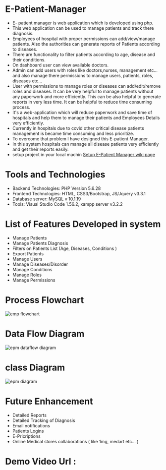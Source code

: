 # E-Patient-Manager
- E- patient manager is web application which is developed using php. 
- This web application can be used to manage patients and track there diagnosis. 
- Employees of hospital with proper permissions can add/view/manage patients. Also the authorities can generate reports of Patients according to diseases. 
- There are functionality to filter patients according to age, disease and their conditions. 
- On dashboard user can view available doctors. 
- Admin can add users with roles like doctors,nurses, management etc... and also manage there permissions to manage users, patients, roles, diseases etc... 
- User with permissions to manage roles or diseases can add/edit/remove roles and diseases. It can be very helpful to manage patients without any paperwork and more efficiently. This can be also helpful to generate reports in very less time. It can be helpful to reduce time consuming process.
- It's a web-application which will reduce paperwork and save time of hospitals and help them to manage their patients and Employees Details very efficiently. 
- Currently in hospitals due to covid other critical disease patients management is became time consuming and less prioritize. 
- To overcome that problem I have designed this E-patient Manager. 
- In this system hospitals can manage all disease patients very efficiently and get their reports easily.
- setup project in your local machin [Setup E-Patient Manager wiki page](https://github.com/dhruv-raval-official/E-Patient-Manager/wiki/Setup-Project-in-your-local-machine)
# Tools and Technologies
- Backend Technologies: PHP Version 5.6.28 
- Frontend Technologies: HTML, CSS3/Bootstrap, JS/Jquery v3.3.1
- Database server: MySQL v 10.1.19 
- Tools: Visual Studio Code 1.56.2, xampp server v3.2.2
# List of Features Developed in system
- Manage Patients 
- Manage Patients Diagnosis 
- Filters on Patients List (Age, Diseases, Conditions ) 
- Export Patients 
- Manage Users 
- Manage Diseases/Disorder 
- Manage Conditions 
- Manage Roles 
- Manage Permissions
# Process Flowchart
![emp flowchart](https://user-images.githubusercontent.com/84666115/119259339-733cb880-bbeb-11eb-849c-55aac779a255.png)
# Data Flow Diagram
![epm dataflow diagram](https://user-images.githubusercontent.com/84666115/119261680-1d214280-bbf6-11eb-8bdc-fd5b5d49cb42.png)
# class Diagram
![epm diagram](https://user-images.githubusercontent.com/84666115/119261087-615f1380-bbf3-11eb-8300-dc4983480c2b.png)
# Future Enhancement
- Detailed Reports 
- Detailed Tracking of Diagnosis 
- Email notifications 
- Patients Logins  
- E-Pricriptions 
- Online Medical stores collaborations ( like 1mg, medart etc... )

# Demo Video Url :
